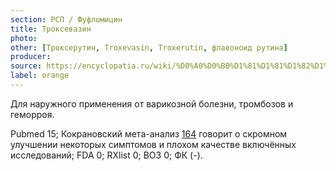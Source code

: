 ```yaml
---
section: РСП / Фуфломицин
title: Троксевазин
photo:
other: [Троксерутин, Troxevasin, Troxerutin, флавоноид рутина]
producer:
source: https://encyclopatia.ru/wiki/%D0%A0%D0%B0%D1%81%D1%81%D1%82%D1%80%D0%B5%D0%BB%D1%8C%D0%BD%D1%8B%D0%B9_%D1%81%D0%BF%D0%B8%D1%81%D0%BE%D0%BA_%D0%BF%D1%80%D0%B5%D0%BF%D0%B0%D1%80%D0%B0%D1%82%D0%BE%D0%B2
label: orange
---
```


Для наружного применения от варикозной болезни, тромбозов и геморроя.

Pubmed 15; Кокрановский мета-анализ [164](http://www.ncbi.nlm.nih.gov/pubmed/25630350) говорит о скромном улучшении некоторых симптомов и плохом качестве включённых исследований; FDA 0; RXlist 0; ВОЗ 0; ФК (-).
